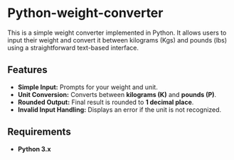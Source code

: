 # Python-weight-converter
This is a simple weight converter implemented in Python. It allows users to input their weight and convert it between kilograms (Kgs) and pounds (lbs) using a straightforward text-based interface.

## Features

- **Simple Input:** Prompts for your weight and unit.
- **Unit Conversion:** Converts between **kilograms (K)** and **pounds (P)**.
- **Rounded Output:** Final result is rounded to **1 decimal place**.
- **Invalid Input Handling:** Displays an error if the unit is not recognized.

## Requirements

- **Python 3.x**


